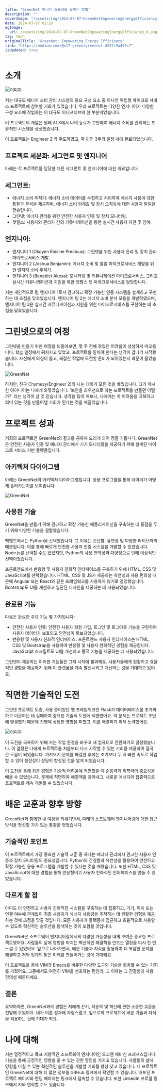 ```yaml
---
title: "GreenNet 에너지 효율성을 높이는 방법"
description: ""
coverImage: "/assets/img/2024-07-07-GreenNetEmpoweringEnergyEfficiency_0.png"
date: 2024-07-07 02:28
ogImage:
  url: /assets/img/2024-07-07-GreenNetEmpoweringEnergyEfficiency_0.png
tag: Tech
originalTitle: "GreenNet: Empowering Energy Efficiency"
link: "https://medium.com/@x17-green/greennet-4287c9a49fc7"
isUpdated: true
---
```


# 소개

![이미지](/assets/img/2024-07-07-GreenNetEmpoweringEnergyEfficiency_0.png)

저는 대규모 에너지 소비 관리 시스템의 중요 구성 요소 중 하나인 독립형 마이크로 서비스 프로젝트에 참여할 기회가 있었습니다. 우리 프로젝트는 다양한 엔지니어가 다양한 구성 요소에 작업하는 이 대규모 이니셔티브의 한 부분이었습니다.

이 프로젝트의 개념은 원래 ALX에서 나의 동료가 고안하여 에너지 소비를 관리하는 포괄적인 시스템을 상상했습니다.

<!-- seedividend - 사각형 -->

<ins class="adsbygoogle"
     style="display:block"
     data-ad-client="ca-pub-4877378276818686"
     data-ad-slot="1898504329"
     data-ad-format="auto"
     data-full-width-responsive="true"></ins>

<script>
     (adsbygoogle = window.adsbygoogle || []).push({});
</script>

이 프로젝트는 Engineer 2:가 주도하였고, 꽉 끼인 3주의 일정 내에 완료되었습니다.

## 프로젝트 세분화: 세그먼트 및 엔지니어

아래는 각 프로젝트를 담당한 다른 세그먼트 및 엔지니어에 대한 개요입니다:

## 세그먼트:

<!-- seedividend - 사각형 -->

<ins class="adsbygoogle"
     style="display:block"
     data-ad-client="ca-pub-4877378276818686"
     data-ad-slot="1898504329"
     data-ad-format="auto"
     data-full-width-responsive="true"></ins>

<script>
     (adsbygoogle = window.adsbygoogle || []).push({});
</script>

- 에너지 소비 추적기: 에너지 소비 데이터를 수집하고 처리하여 에너지 사용에 대한 통찰과 분석을 제공하며, 에너지 소비 임계값 및 장치 오작동에 대한 사용자 알림을 전송합니다.
- 그린넷: 에너지 관리를 위한 안전한 사용자 인증 및 장치 모니터링.
- 챗펄스: 사용자와 관리자 간의 커뮤니케이션을 통한 실시간 사용자 지원 및 참여.

## 엔지니어:

- 엔지니어 1 (Okoyen Ebisine Precious): 그린넷을 위한 사용자 관리 및 장치 관리 마이크로서비스 개발.
- 엔지니어 2 (Joshua Benjamin): 에너지 소비 및 알림 마이크로서비스 개발을 위한 엔지지 소비 추적기.
- 엔지니어 3 (Benedict Akosa): 모니터링 및 커뮤니케이션 마이크로서비스, 그리고 실시간 커뮤니케이션과 지원을 위한 챗펄스 챗 마이크로서비스를 담당합니다.

저는 개인적으로 팀 엔지니어 1로서 견고하고 확장 가능한 인증 시스템을 설계하고 구현하는 데 초점을 맞추었습니다. 엔지니어 팀 2는 에너지 소비 분석 모듈을 개발하였으며, 엔지니어 팀 3은 실시간 커뮤니케이션과 지원을 위한 마이크로서비스를 구현하는 데 초점을 맞추었습니다.

<!-- seedividend - 사각형 -->

<ins class="adsbygoogle"
     style="display:block"
     data-ad-client="ca-pub-4877378276818686"
     data-ad-slot="1898504329"
     data-ad-format="auto"
     data-full-width-responsive="true"></ins>

<script>
     (adsbygoogle = window.adsbygoogle || []).push({});
</script>

# 그린넷으로의 여정

그린넷을 만들기 위한 여정을 되돌아보면, 몇 주 전에 겪었던 어려움이 생생하게 떠오릅니다. 학습 일정에서 뒤처지고 있었고, 프로젝트를 맡아야 한다는 생각이 겁나기 시작했습니다. 자신에게 의심이 들고, 복잡한 작업에 도전할 준비가 되어있는지 의문이 들었습니다.

![GreenNet](/assets/img/2024-07-07-GreenNetEmpoweringEnergyEfficiency_1.png)

하지만, 친구 Chymezy(Engineer 2)와 나눈 대화가 모든 것을 바꿨습니다. 그가 제시한 아이디어는 나에게 와닿았습니다. '보안을 최우선으로 하는 프로젝트를 만들면 어떨까?' 라는 생각이 날 것 같습니다. 생각을 많이 해보니, 나에게는 이 어려움을 극복하고 의미 있는 것을 만들어낼 기회가 된다는 것을 깨달았습니다.

<!-- seedividend - 사각형 -->

<ins class="adsbygoogle"
     style="display:block"
     data-ad-client="ca-pub-4877378276818686"
     data-ad-slot="1898504329"
     data-ad-format="auto"
     data-full-width-responsive="true"></ins>

<script>
     (adsbygoogle = window.adsbygoogle || []).push({});
</script>

# 프로젝트 성과

저희의 프로젝트인 GreenNet의 결과를 공유해 드리게 되어 정말 기쁩니다. GreenNet은 안전한 사용자 인증 및 에너지 관리에서 기기 모니터링을 제공하기 위해 설계된 마이크로 서비스 기반 플랫폼입니다.

## 아키텍처 다이어그램

아래는 GreenNet의 아키텍처 다이어그램입니다. 응용 프로그램을 통해 데이터가 어떻게 흘러가는지를 보여줍니다:

<!-- seedividend - 사각형 -->

<ins class="adsbygoogle"
     style="display:block"
     data-ad-client="ca-pub-4877378276818686"
     data-ad-slot="1898504329"
     data-ad-format="auto"
     data-full-width-responsive="true"></ins>

<script>
     (adsbygoogle = window.adsbygoogle || []).push({});
</script>

![GreenNet](/assets/img/2024-07-07-GreenNetEmpoweringEnergyEfficiency_2.png)

## 사용된 기술

GreenNet을 만들기 위해 견고하고 확장 가능한 애플리케이션을 구축하는 데 중점을 두기 위해 다양한 기술을 결합했습니다.

백엔드에서는 Python을 선택했습니다. 그 이유는 간단함, 유연성 및 다양한 라이브러리 때문입니다. 이를 통해 빠르게 안전한 사용자 인증 시스템을 개발할 수 있었습니다. Node.js를 선택할 수도 있었지만, Python의 사용 편의성과 다양성으로 인해 이상적인 선택이었습니다.

<!-- seedividend - 사각형 -->

<ins class="adsbygoogle"
     style="display:block"
     data-ad-client="ca-pub-4877378276818686"
     data-ad-slot="1898504329"
     data-ad-format="auto"
     data-full-width-responsive="true"></ins>

<script>
     (adsbygoogle = window.adsbygoogle || []).push({});
</script>

프론트엔드에서 반응형 및 사용자 친화적 인터페이스를 구축하기 위해 HTML, CSS 및 JavaScript를 선택했습니다. HTML, CSS 및 JS가 제공하는 유연성과 사용 편의성 때문에 Angular 또는 React와 같은 프레임워크를 사용하지 않기로 결정했습니다. Bootstrap도 UI를 개선하고 일관된 디자인을 제공하는 데 사용되었습니다.

## 완료된 기능

다음은 완료한 주요 기능 몇 가지입니다:

- 안전한 사용자 인증: 안전한 사용자 회원 가입, 로그인 및 로그아웃 기능을 구현하여 사용자 데이터가 보호되고 안전성이 확보되었습니다.
- 반응형 및 사용자 친화적 인터페이스: 프론트엔드 사용자 인터페이스는 HTML, CSS 및 Bootstrap을 사용하여 반응형 및 사용자 친화적인 경험을 제공합니다. JavaScript 스크립트도 UI를 개선하고 동적 기능을 제공하는 데 사용되었습니다.

<!-- seedividend - 사각형 -->

<ins class="adsbygoogle"
     style="display:block"
     data-ad-client="ca-pub-4877378276818686"
     data-ad-slot="1898504329"
     data-ad-format="auto"
     data-full-width-responsive="true"></ins>

<script>
     (adsbygoogle = window.adsbygoogle || []).push({});
</script>

그린넷이 제공하는 이러한 기능들은 그저 시작에 불과해요. 사용자들에게 원활하고 효율적인 경험을 제공하기 위해 이 플랫폼을 계속 발전시키고 개선하는 것을 기대하고 있어요.

# 직면한 기술적인 도전

그린넷 프로젝트 도중, 사용 중이었던 웹 프레임워크인 Flask가 데이터베이스를 초기화하고 이관하는 데 실패하여 중요한 기술적 도전에 직면했어요. 이 문제는 프로젝트 초반에 발생했기 때문에 진행에 상당한 영향을 미쳤고, 이를 해결하기 위해 노력했어요.

![이미지](/assets/img/2024-07-07-GreenNetEmpoweringEnergyEfficiency_3.png)

<!-- seedividend - 사각형 -->

<ins class="adsbygoogle"
     style="display:block"
     data-ad-client="ca-pub-4877378276818686"
     data-ad-slot="1898504329"
     data-ad-format="auto"
     data-full-width-responsive="true"></ins>

<script>
     (adsbygoogle = window.adsbygoogle || []).push({});
</script>

이 도전을 극복하기 위해 저는 작업 환경을 바꾸고 새 컴퓨터로 전환하기로 결정했습니다. 이 결정은 나에게 프로젝트를 처음부터 다시 시작할 수 있는 기회를 제공하여 결국 큰 도움이 되었습니다. 가져오기 문제를 해결한 후에는 초기보다 두 배 빠른 속도로 작업할 수 있어 생산성이 상당히 향상된 것을 알게 되었습니다.

이 도전을 통해 겪은 경험은 기술적 어려움에 직면했을 때 순응력과 회복력의 중요성을 배울 수 있었습니다. 문제에 직면하여 해결책을 찾아내고, 새로운 에너지와 집중력으로 프로젝트를 계속 개발할 수 있었습니다.

# 배운 교훈과 향후 방향

GreenNet과 함께한 내 여정을 되새기면서, 미래의 소프트웨어 엔지니어링에 대한 접근 방식을 형성할 가치 있는 통찰을 얻었습니다.

<!-- seedividend - 사각형 -->

<ins class="adsbygoogle"
     style="display:block"
     data-ad-client="ca-pub-4877378276818686"
     data-ad-slot="1898504329"
     data-ad-format="auto"
     data-full-width-responsive="true"></ins>

<script>
     (adsbygoogle = window.adsbygoogle || []).push({});
</script>

## 기술적인 포인트

이 프로젝트에서 가장 중요한 기술적 교훈 중 하나는 에너지 관리에서 견고한 사용자 인증과 장치 모니터링의 중요성입니다. Python의 간결함과 유연성을 활용하여 안전하고 확장 가능한 응용 프로그램을 개발할 수 있다는 것을 배웠습니다. 또한 HTML, CSS 및 JavaScript에 대한 경험을 통해 반응형이고 사용자 친화적인 인터페이스를 만들 수 있었습니다.

## 다르게 할 점

아마도 더 안전하고 사용자 친화적인 시스템을 구축하는 데 집중하고, 기기, 위치 또는 연결 여부에 관계없이 최종 사용자가 에너지 사용량을 추적하는 데 원활한 경험을 제공하는 것에 초점을 맞출 것입니다. 모든 사용자가 플랫폼에 접근하고 효율적으로 사용할 수 있도록 혁신적인 솔루션을 탐색하는 것이 포함될 것입니다.

<!-- seedividend - 사각형 -->

<ins class="adsbygoogle"
     style="display:block"
     data-ad-client="ca-pub-4877378276818686"
     data-ad-slot="1898504329"
     data-ad-format="auto"
     data-full-width-responsive="true"></ins>

<script>
     (adsbygoogle = window.adsbygoogle || []).push({});
</script>

GreenNet은 소프트웨어 엔지니어링에서의 다양한 가능성을 내게 보여준 중요한 프로젝트였어요. 사람들의 삶에 영향을 미치는 혁신적인 해결책을 만드는 열정을 다시 한 번 느낄 수 있었어요. 앞으로 나아가면서, 배운 기술과 지식을 활용하여 더 복잡한 문제를 해결하고 저와 업계의 밝은 미래를 만들어가는 것에 기대돼요.

이 프로젝트를 통해 VIM과 Emacs를 비롯한 다양한 도구와 기술을 활용할 수 있는 기회를 가졌어요. 그중에서도 여전히 VIM을 선호하는 편인데, 그 이유는 그 간결함과 사용 편의성 때문이에요.

## 결론

요약하자면, GreenNet과의 경험은 저에게 끈기, 적응력 및 혁신에 관한 소중한 교훈을 전달해 주었어요. 내가 이룬 성과에 자랑스럽고, 앞으로의 프로젝트에 배운 기술과 지식을 적용하는 것에 기대가 되요.

<!-- seedividend - 사각형 -->

<ins class="adsbygoogle"
     style="display:block"
     data-ad-client="ca-pub-4877378276818686"
     data-ad-slot="1898504329"
     data-ad-format="auto"
     data-full-width-responsive="true"></ins>

<script>
     (adsbygoogle = window.adsbygoogle || []).push({});
</script>

# 나에 대해

저는 열정적이고 목표 지향적인 소프트웨어 엔지니어인 오코옌 에비신 프레셔스입니다. 기술을 통해 긍정적인 영향을 줄 수 있는 강한 열망을 가지고 있습니다. 사람들의 삶에 영향을 미칠 수 있는 혁신적인 솔루션을 개발할 기회를 항상 찾고 있습니다. 제 프로젝트인 GreenNet에 대해 더 많은 정보를 GitHub 링크에서 확인할 수 있습니다. 배포된 프로젝트 페이지와 랜딩 페이지는 링크에서 접속할 수 있습니다. 또한 LinkedIn 프로필 링크에서 저와 연락할 수도 있습니다.
